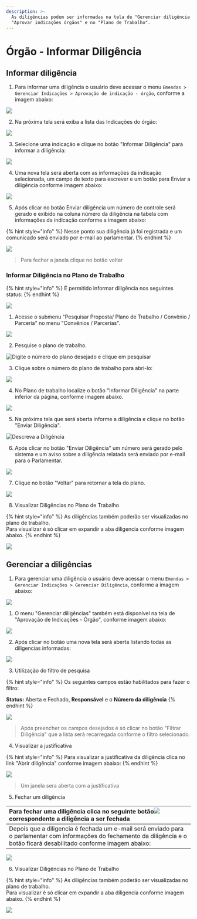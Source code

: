 ```yaml
---
description: >-
  As diligências podem ser informadas na tela de "Gerenciar diligência órgão",
  "Aprovar indicações órgãos" e no "Plano de Trabalho".
---
```


# Órgão - Informar Diligência

## Informar diligência

1. Para informar uma diligência o usuário deve acessar o menu  `Emendas > Gerenciar Indicações > Aprovação de indicação - órgão`, conforme a imagem abaixo:

![](../../.gitbook/assets/image%20%28120%29.png)

2. Na próxima tela será exiba a lista das Indicações do órgão:

![](../../.gitbook/assets/image%20%2821%29.png)

3. Selecione uma indicação e clique no botão "Informar Diligência"  para informar a diligência:

![](../../.gitbook/assets/image%20%2870%29.png)

4. Uma nova tela será aberta com as informações da indicação selecionada, um campo de texto para escrever e um botão para Enviar a diligência  conforme imagem abaixo:

![](../../.gitbook/assets/image%20%28157%29.png)

5. Após clicar no botão Enviar diligência um número de controle será gerado e exibido na coluna número da diligência na tabela com informações da indicação  conforme a imagem abaixo:

{% hint style="info" %}
Nesse ponto sua diligência já foi registrada e um comunicado será enviado por e-mail ao parlamentar. 
{% endhint %}

![](../../.gitbook/assets/image%20%28106%29.png)

> Para fechar a janela clique no botão voltar

### Informar Diligência no Plano de Trabalho

{% hint style="info" %}
É permitido informar diligência nos seguintes status:
{% endhint %}

![](../../.gitbook/assets/image%20%28205%29.png)

1. Acesse o submenu "Pesquisar Proposta/ Plano de Trabalho / Convênio / Parceria" no menu "Convênios / Parcerias".

![](../../.gitbook/assets/image%20%28220%29.png)

2. Pesquise o plano de trabalho.

![Digite o n&#xFA;mero do plano desejado e clique em pesquisar  ](../../.gitbook/assets/image%20%28209%29.png)

3.  Clique sobre o número do plano de trabalho para abri-lo:

![](../../.gitbook/assets/image%20%28217%29.png)

4. No Plano de trabalho localize o botão "Informar Diligência" na parte inferior da página, conforme imagem abaixo.

![](../../.gitbook/assets/image%20%28224%29.png)

5.  Na próxima tela que será aberta informe a diligência e clique no botão "Enviar Diligência".

![Descreva a Dilig&#xEA;ncia](../../.gitbook/assets/image%20%28211%29.png)

6.  Após clicar no botão "Enviar Diligência" um número será gerado pelo sistema e um aviso sobre a diligência relatada será enviado por e-mail para o Parlamentar.

![](../../.gitbook/assets/image%20%28214%29.png)

7.  Clique no botão "Voltar" para retornar a tela do plano.

![](../../.gitbook/assets/image%20%28212%29.png)

8.  Visualizar Diligências no Plano de Trabalho

{% hint style="info" %}
As diligências também poderão ser visualizadas no plano de trabalho.   
Para visualizar é só clicar em expandir a aba diligencia conforme imagem abaixo.
{% endhint %}

![](../../.gitbook/assets/image%20%2889%29.png)

## Gerenciar a diligências

1. Para gerenciar uma diligência o usuário deve acessar o menu  `Emendas > Gerenciar Indicações > Gerenciar Diligência`, conforme a imagem abaixo:

![](../../.gitbook/assets/image%20%28213%29.png)

1. O menu "Gerenciar diligências" também está disponível na tela de "Aprovação de Indicações - Órgão",  conforme imagem abaixo:

![](../../.gitbook/assets/image%20%28174%29.png)

2.  Após clicar no botão uma nova tela será aberta listando todas as diligencias informadas:

![](../../.gitbook/assets/image%20%28172%29.png)

3.  Utilização do filtro de pesquisa

{% hint style="info" %}
Os seguintes campos estão habilitados para fazer o filtro:

**Status:** Aberta e Fechado, **Responsável** e o **Número da diligência**
{% endhint %}



![](../../.gitbook/assets/image%20%28126%29%20%281%29.png)

> Após preencher os campos desejados é só clicar no botão "Filtrar Diligência" que a lista será recarregada conforme o filtro selecionado.

4. Visualizar a justificativa

{% hint style="info" %}
Para visualizar a justificativa da diligência clica no link "Abrir diligência" conforme imagem abaixo:
{% endhint %}

![](../../.gitbook/assets/image%20%2840%29.png)

> Um janela sera aberta com a justificativa

5.  Fechar um diligência

| Para fechar uma diligência clica no seguinte botão![](../../.gitbook/assets/image%20%28125%29.png)correspondente a diligência a ser fechada |
| :--- |
| Depois que a diligencia é fechada um e-mail será enviado para o parlamentar com informações do fechamento da diligência  e o botão ficará desabilitado conforme imagem abaixo: |

![](../../.gitbook/assets/image%20%2874%29.png)

6. Visualizar Diligências no Plano de Trabalho

{% hint style="info" %}
As diligências também poderão ser visualizadas no plano de trabalho.   
Para visualizar é só clicar em expandir a aba diligencia conforme imagem abaixo.
{% endhint %}

![](../../.gitbook/assets/image%20%2889%29.png)

